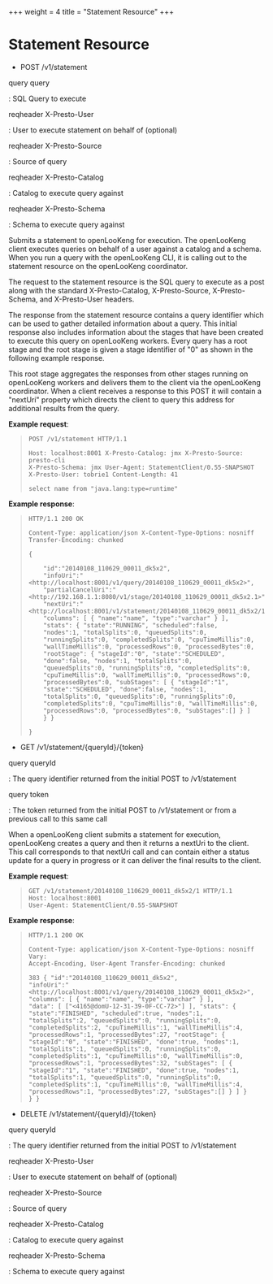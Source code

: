 +++
weight = 4
title = "Statement Resource"
+++

Statement Resource
==================

- POST /v1/statement

query query

:   SQL Query to execute

reqheader X-Presto-User

:   User to execute statement on behalf of (optional)

reqheader X-Presto-Source

:   Source of query

reqheader X-Presto-Catalog

:   Catalog to execute query against

reqheader X-Presto-Schema

:   Schema to execute query against

Submits a statement to openLooKeng for execution. The openLooKeng client executes
queries on behalf of a user against a catalog and a schema. When you run
a query with the openLooKeng CLI, it is calling out to the statement resource
on the openLooKeng coordinator.

The request to the statement resource is the SQL query to execute as a
post along with the standard X-Presto-Catalog, X-Presto-Source,
X-Presto-Schema, and X-Presto-User headers.

The response from the statement resource contains a query identifier
which can be used to gather detailed information about a query. This
initial response also includes information about the stages that have
been created to execute this query on openLooKeng workers. Every query has a
root stage and the root stage is given a stage identifier of \"0\" as
shown in the following example response.

This root stage aggregates the responses from other stages running on
openLooKeng workers and delivers them to the client via the openLooKeng coordinator.
When a client receives a response to this POST it will contain a
\"nextUri\" property which directs the client to query this address for
additional results from the query.

**Example request**:

> ``` http
> POST /v1/statement HTTP/1.1
>
> Host: localhost:8001 X-Presto-Catalog: jmx X-Presto-Source: presto-cli
> X-Presto-Schema: jmx User-Agent: StatementClient/0.55-SNAPSHOT
> X-Presto-User: tobrie1 Content-Length: 41
>
> select name from "java.lang:type=runtime"
> ```


**Example response**:

> ``` http
> HTTP/1.1 200 OK
>
> Content-Type: application/json X-Content-Type-Options: nosniff
> Transfer-Encoding: chunked
>
> {
>
>     "id":"20140108_110629_00011_dk5x2",
>     "infoUri":"<http://localhost:8001/v1/query/20140108_110629_00011_dk5x2>",
>     "partialCancelUri":"<http://192.168.1.1:8080/v1/stage/20140108_110629_00011_dk5x2.1>",
>     "nextUri":"<http://localhost:8001/v1/statement/20140108_110629_00011_dk5x2/1>",
>     "columns": [ { "name":"name", "type":"varchar" } ],
>     "stats": { "state":"RUNNING", "scheduled":false,
>     "nodes":1, "totalSplits":0, "queuedSplits":0,
>     "runningSplits":0, "completedSplits":0, "cpuTimeMillis":0,
>     "wallTimeMillis":0, "processedRows":0, "processedBytes":0,
>     "rootStage": { "stageId":"0", "state":"SCHEDULED",
>     "done":false, "nodes":1, "totalSplits":0,
>     "queuedSplits":0, "runningSplits":0, "completedSplits":0,
>     "cpuTimeMillis":0, "wallTimeMillis":0, "processedRows":0,
>     "processedBytes":0, "subStages": [ { "stageId":"1",
>     "state":"SCHEDULED", "done":false, "nodes":1,
>     "totalSplits":0, "queuedSplits":0, "runningSplits":0,
>     "completedSplits":0, "cpuTimeMillis":0, "wallTimeMillis":0,
>     "processedRows":0, "processedBytes":0, "subStages":[] } ]
>     } }
>
> }
> ```
   

- GET /v1/statement/{queryId}/{token}

query queryId

:   The query identifier returned from the initial POST to /v1/statement

query token

:   The token returned from the initial POST to /v1/statement or from a
    previous call to this same call

When a openLooKeng client submits a statement for execution, openLooKeng creates a
query and then it returns a nextUri to the client. This call corresponds
to that nextUri call and can contain either a status update for a query
in progress or it can deliver the final results to the client.

**Example request**:

> ``` http
> GET /v1/statement/20140108_110629_00011_dk5x2/1 HTTP/1.1
> Host: localhost:8001
> User-Agent: StatementClient/0.55-SNAPSHOT
> ```

**Example response**:

> ``` http
> HTTP/1.1 200 OK
>
> Content-Type: application/json X-Content-Type-Options: nosniff Vary:
> Accept-Encoding, User-Agent Transfer-Encoding: chunked
>
> 383 { "id":"20140108_110629_00011_dk5x2",
> "infoUri":"<http://localhost:8001/v1/query/20140108_110629_00011_dk5x2>",
> "columns": [ { "name":"name", "type":"varchar" } ],
> "data": [ ["<4165@domU-12-31-39-0F-CC-72>"] ], "stats": {
> "state":"FINISHED", "scheduled":true, "nodes":1,
> "totalSplits":2, "queuedSplits":0, "runningSplits":0,
> "completedSplits":2, "cpuTimeMillis":1, "wallTimeMillis":4,
> "processedRows":1, "processedBytes":27, "rootStage": {
> "stageId":"0", "state":"FINISHED", "done":true, "nodes":1,
> "totalSplits":1, "queuedSplits":0, "runningSplits":0,
> "completedSplits":1, "cpuTimeMillis":0, "wallTimeMillis":0,
> "processedRows":1, "processedBytes":32, "subStages": [ {
> "stageId":"1", "state":"FINISHED", "done":true, "nodes":1,
> "totalSplits":1, "queuedSplits":0, "runningSplits":0,
> "completedSplits":1, "cpuTimeMillis":0, "wallTimeMillis":4,
> "processedRows":1, "processedBytes":27, "subStages":[] } ] }
> } }
> ```
   

- DELETE /v1/statement/{queryId}/{token}

query queryId

:   The query identifier returned from the initial POST to /v1/statement

reqheader X-Presto-User

:   User to execute statement on behalf of (optional)

reqheader X-Presto-Source

:   Source of query

reqheader X-Presto-Catalog

:   Catalog to execute query against

reqheader X-Presto-Schema

:   Schema to execute query against
